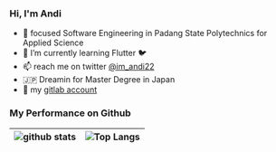 ### Hi, I'm Andi
- :school: focused Software Engineering in Padang State Polytechnics for Applied Science
- 🌱 I’m currently learning Flutter 🐦
- 📫 reach me on twitter [@im_andi22](https://twitter.com/im_andi22) 
- 🇯🇵 Dreamin for Master Degree in Japan
- 📎 my [gitlab account](https://gitlab.com/andi-IM)

<!--
**Andi-IM/Andi-IM** is a ✨ _special_ ✨ repository because its `README.md` (this file) appears on your GitHub profile.


- 🔭 I’m currently working on ...
- 👯 I’m looking to collaborate on ...
- 🤔 I’m looking for help with ...
- 💬 Ask me about ...
- 😄 Pronouns: ...
- ⚡ Fun fact: ...
-->

### My Performance on Github

| ![github stats](https://github-readme-stats.vercel.app/api?username=Andi-IM&show_icons=true) | ![Top Langs](https://github-readme-stats.vercel.app/api/top-langs/?username=Andi-IM&layout=compact) |
| ----------- | ----------- |
